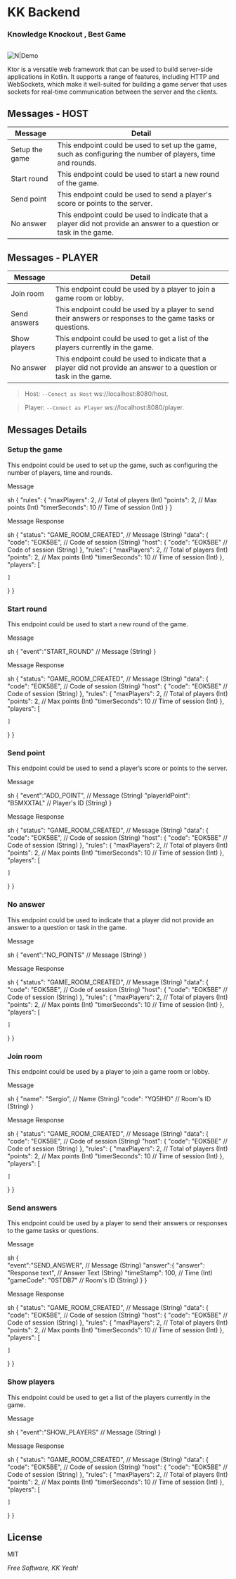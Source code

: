 # KK Backend

### Knowledge Knockout , Best Game
##

![N|Demo](http://aptivist.net/images/logo-white.png)

Ktor is a versatile web framework that can be used to build server-side applications in Kotlin. It supports a range of features, including HTTP and WebSockets, which make it well-suited for building a game server that uses sockets for real-time communication between the server and the clients.

## Messages - HOST

| Message | Detail |
| ------ | ------ |
| Setup the game | This endpoint could be used to set up the game, such as configuring the number of players, time and rounds.|
| Start round |  This endpoint could be used to start a new round of the game. |
| Send point | This endpoint could be used to send a player's score or points to the server.  |
| No answer | This endpoint could be used to indicate that a player did not provide an answer to a question or task in the game. |


## Messages - PLAYER

| Message | Detail |
| ------ | ------ |
| Join room |This endpoint could be used by a player to join a game room or lobby. |
| Send answers |This endpoint could be used by a player to send their answers or responses to the game tasks or questions.|
| Show players | This endpoint could be used to get a list of the players currently in the game.  |
| No answer | This endpoint could be used to indicate that a player did not provide an answer to a question or task in the game. |

> Host: `--Conect as Host` ws://localhost:8080/host.

> Player: `--Conect as Player` ws://localhost:8080/player.

## Messages Details



### Setup the game

This endpoint could be used to set up the game, such as configuring the number of players, time and rounds.

Message


sh
{
    "rules": {
        "maxPlayers": 2,    // Total of players (Int)
        "points": 2,        // Max points (Int)
        "timerSeconds": 10  // Time of session (Int)
    }
}


Message Response

sh
{
  "status": "GAME_ROOM_CREATED",    // Message (String)
  "data": {
    "code": "EOK5BE",               // Code of session (String)
    "host": {
      "code": "EOK5BE"              // Code of session (String)
    },
    "rules": {
        "maxPlayers": 2,            // Total of players (Int)
        "points": 2,                // Max points (Int)
        "timerSeconds": 10          // Time of session (Int)
    },
    "players": [

    ]
  }
}



### Start round

This endpoint could be used to start a new round of the game.

Message


sh
{
    "event":"START_ROUND"    // Message (String)
}


Message Response

sh
{
  "status": "GAME_ROOM_CREATED",    // Message (String)
  "data": {
    "code": "EOK5BE",               // Code of session (String)
    "host": {
      "code": "EOK5BE"              // Code of session (String)
    },
    "rules": {
        "maxPlayers": 2,            // Total of players (Int)
        "points": 2,                // Max points (Int)
        "timerSeconds": 10          // Time of session (Int)
    },
    "players": [

    ]
  }
}



###  Send point

This endpoint could be used to send a player’s score or points to the server.

Message


sh
{
    "event":"ADD_POINT",            // Message (String)
    "playerIdPoint": "B5MXXTAL"     // Player's ID (String)
}


Message Response

sh
{
  "status": "GAME_ROOM_CREATED",    // Message (String)
  "data": {
    "code": "EOK5BE",               // Code of session (String)
    "host": {
      "code": "EOK5BE"              // Code of session (String)
    },
    "rules": {
        "maxPlayers": 2,            // Total of players (Int)
        "points": 2,                // Max points (Int)
        "timerSeconds": 10          // Time of session (Int)
    },
    "players": [

    ]
  }
}



### No answer

This endpoint could be used to indicate that a player did not provide an answer to a question or task in the game.

Message


sh
{
    "event":"NO_POINTS"     // Message (String)
}


Message Response

sh
{
  "status": "GAME_ROOM_CREATED",    // Message (String)
  "data": {
    "code": "EOK5BE",               // Code of session (String)
    "host": {
      "code": "EOK5BE"              // Code of session (String)
    },
    "rules": {
        "maxPlayers": 2,            // Total of players (Int)
        "points": 2,                // Max points (Int)
        "timerSeconds": 10          // Time of session (Int)
    },
    "players": [

    ]
  }
}



### Join room

This endpoint could be used by a player to join a game room or lobby.

Message


sh
{
    "name": "Sergio",   // Name (String)
    "code": "YQ5IHD"    // Room's ID (String)
}


Message Response

sh
{
  "status": "GAME_ROOM_CREATED",    // Message (String)
  "data": {
    "code": "EOK5BE",               // Code of session (String)
    "host": {
      "code": "EOK5BE"              // Code of session (String)
    },
    "rules": {
        "maxPlayers": 2,            // Total of players (Int)
        "points": 2,                // Max points (Int)
        "timerSeconds": 10          // Time of session (Int)
    },
    "players": [

    ]
  }
}



### Send answers

This endpoint could be used by a player to send their answers or responses to the game tasks or questions.

Message


sh
{  
    "event":"SEND_ANSWER",          // Message (String)
    "answer":{
        "answer": "Response text",      // Answer Text (String)
        "timeStamp": 100,               // Time  (Int)
        "gameCode": "0STDB7"            // Room's ID  (String)
    }
}


Message Response

sh
{
  "status": "GAME_ROOM_CREATED",    // Message (String)
  "data": {
    "code": "EOK5BE",               // Code of session (String)
    "host": {
      "code": "EOK5BE"              // Code of session (String)
    },
    "rules": {
        "maxPlayers": 2,            // Total of players (Int)
        "points": 2,                // Max points (Int)
        "timerSeconds": 10          // Time of session (Int)
    },
    "players": [

    ]
  }
}



### Show players

This endpoint could be used to get a list of the players currently in the game.

Message


sh
{
    "event":"SHOW_PLAYERS"  // Message (String)
}


Message Response

sh
{
  "status": "GAME_ROOM_CREATED",    // Message (String)
  "data": {
    "code": "EOK5BE",               // Code of session (String)
    "host": {
      "code": "EOK5BE"              // Code of session (String)
    },
    "rules": {
        "maxPlayers": 2,            // Total of players (Int)
        "points": 2,                // Max points (Int)
        "timerSeconds": 10          // Time of session (Int)
    },
    "players": [

    ]
  }
}




## License

MIT

*Free Software, KK Yeah!*
